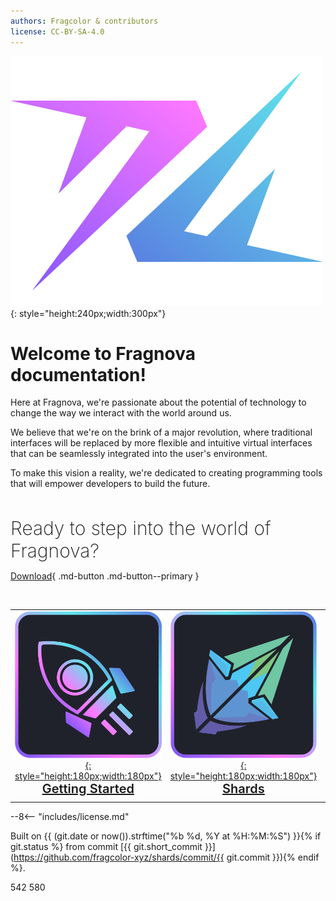 ```yaml
---
authors: Fragcolor & contributors
license: CC-BY-SA-4.0
---
```


![Fragnova Logo](assets/Fragnova-Logomark-01.png){: style="height:240px;width:300px"}

# Welcome to Fragnova documentation!

Here at Fragnova, we're passionate about the potential of technology to change the way we interact with the world around us. 

We believe that we're on the brink of a major revolution, where traditional interfaces will be replaced by more flexible and intuitive virtual interfaces that can be seamlessly integrated into the user's environment.

To make this vision a reality, we're dedicated to creating programming tools that will empower developers to build the future.

<br>

<span style="font-weight:200;font-size:30px"> Ready to step into the world of Fragnova? </span>

[Download](./download/){ .md-button .md-button--primary }

<br>

| | | |
| :----------: | :----------: |:----------: |
|[![](assets/GettingStartedLogo.png){: style="height:180px;width:180px"}](./learn/index.md) <br> <span style="font-weight:600;font-size:20px">[Getting Started](./learn/index.md)</span> | [![](assets/ShardsLogo.png){: style="height:180px;width:180px"}](./learn/index.md)<br> <span style="font-weight:600;font-size:20px">[Shards](./learn/shards/index.md)</span> | [![](assets/RareEngineLogo_2.png){: style="height:180px;width:180px"}](./learn/rare-engine/index.md)<br> <span style="font-weight:600;font-size:20px">[Rare Engine](./learn/rare-engine/index.md)</span> |
| | | |

--8<-- "includes/license.md"

Built on {{ (git.date or now()).strftime("%b %d, %Y at %H:%M:%S") }}{% if git.status %} from commit [{{ git.short_commit }}](https://github.com/fragcolor-xyz/shards/commit/{{ git.commit }}){% endif %}.

542 580
